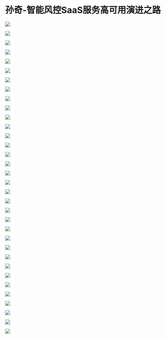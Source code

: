 # 孙奇-智能风控SaaS服务高可用演进之路

![](https://raw.githubusercontent.com/hellojd2018/ms_document/master/Qcon/Qcon_shanghai_2018/images/093736188RNUdKd/201905130937_4.png)


![](https://raw.githubusercontent.com/hellojd2018/ms_document/master/Qcon/Qcon_shanghai_2018/images/093736188RNUdKd/201905130937_5.png)


![](https://raw.githubusercontent.com/hellojd2018/ms_document/master/Qcon/Qcon_shanghai_2018/images/093736188RNUdKd/201905130937_6.png)


![](https://raw.githubusercontent.com/hellojd2018/ms_document/master/Qcon/Qcon_shanghai_2018/images/093736188RNUdKd/201905130937_7.png)


![](https://raw.githubusercontent.com/hellojd2018/ms_document/master/Qcon/Qcon_shanghai_2018/images/093736188RNUdKd/201905130937_8.png)


![](https://raw.githubusercontent.com/hellojd2018/ms_document/master/Qcon/Qcon_shanghai_2018/images/093736188RNUdKd/201905130937_9.png)


![](https://raw.githubusercontent.com/hellojd2018/ms_document/master/Qcon/Qcon_shanghai_2018/images/093736188RNUdKd/201905130937_10.png)


![](https://raw.githubusercontent.com/hellojd2018/ms_document/master/Qcon/Qcon_shanghai_2018/images/093736188RNUdKd/201905130937_11.png)


![](https://raw.githubusercontent.com/hellojd2018/ms_document/master/Qcon/Qcon_shanghai_2018/images/093736188RNUdKd/201905130937_12.png)


![](https://raw.githubusercontent.com/hellojd2018/ms_document/master/Qcon/Qcon_shanghai_2018/images/093736188RNUdKd/201905130937_13.png)


![](https://raw.githubusercontent.com/hellojd2018/ms_document/master/Qcon/Qcon_shanghai_2018/images/093736188RNUdKd/201905130937_14.png)


![](https://raw.githubusercontent.com/hellojd2018/ms_document/master/Qcon/Qcon_shanghai_2018/images/093736188RNUdKd/201905130937_15.png)


![](https://raw.githubusercontent.com/hellojd2018/ms_document/master/Qcon/Qcon_shanghai_2018/images/093736188RNUdKd/201905130937_16.png)


![](https://raw.githubusercontent.com/hellojd2018/ms_document/master/Qcon/Qcon_shanghai_2018/images/093736188RNUdKd/201905130937_17.png)


![](https://raw.githubusercontent.com/hellojd2018/ms_document/master/Qcon/Qcon_shanghai_2018/images/093736188RNUdKd/201905130937_18.png)


![](https://raw.githubusercontent.com/hellojd2018/ms_document/master/Qcon/Qcon_shanghai_2018/images/093736188RNUdKd/201905130937_19.png)


![](https://raw.githubusercontent.com/hellojd2018/ms_document/master/Qcon/Qcon_shanghai_2018/images/093736188RNUdKd/201905130937_20.png)


![](https://raw.githubusercontent.com/hellojd2018/ms_document/master/Qcon/Qcon_shanghai_2018/images/093736188RNUdKd/201905130937_21.png)


![](https://raw.githubusercontent.com/hellojd2018/ms_document/master/Qcon/Qcon_shanghai_2018/images/093736188RNUdKd/201905130937_22.png)


![](https://raw.githubusercontent.com/hellojd2018/ms_document/master/Qcon/Qcon_shanghai_2018/images/093736188RNUdKd/201905130937_23.png)


![](https://raw.githubusercontent.com/hellojd2018/ms_document/master/Qcon/Qcon_shanghai_2018/images/093736188RNUdKd/201905130937_24.png)


![](https://raw.githubusercontent.com/hellojd2018/ms_document/master/Qcon/Qcon_shanghai_2018/images/093736188RNUdKd/201905130937_25.png)


![](https://raw.githubusercontent.com/hellojd2018/ms_document/master/Qcon/Qcon_shanghai_2018/images/093736188RNUdKd/201905130937_26.png)


![](https://raw.githubusercontent.com/hellojd2018/ms_document/master/Qcon/Qcon_shanghai_2018/images/093736188RNUdKd/201905130937_27.png)


![](https://raw.githubusercontent.com/hellojd2018/ms_document/master/Qcon/Qcon_shanghai_2018/images/093736188RNUdKd/201905130937_28.png)


![](https://raw.githubusercontent.com/hellojd2018/ms_document/master/Qcon/Qcon_shanghai_2018/images/093736188RNUdKd/201905130937_29.png)


![](https://raw.githubusercontent.com/hellojd2018/ms_document/master/Qcon/Qcon_shanghai_2018/images/093736188RNUdKd/201905130937_30.png)


![](https://raw.githubusercontent.com/hellojd2018/ms_document/master/Qcon/Qcon_shanghai_2018/images/093736188RNUdKd/201905130937_31.png)


![](https://raw.githubusercontent.com/hellojd2018/ms_document/master/Qcon/Qcon_shanghai_2018/images/093736188RNUdKd/201905130937_32.png)


![](https://raw.githubusercontent.com/hellojd2018/ms_document/master/Qcon/Qcon_shanghai_2018/images/093736188RNUdKd/201905130937_33.png)


![](https://raw.githubusercontent.com/hellojd2018/ms_document/master/Qcon/Qcon_shanghai_2018/images/093736188RNUdKd/201905130937_34.png)


![](https://raw.githubusercontent.com/hellojd2018/ms_document/master/Qcon/Qcon_shanghai_2018/images/093736188RNUdKd/201905130937_35.png)


![](https://raw.githubusercontent.com/hellojd2018/ms_document/master/Qcon/Qcon_shanghai_2018/images/093736188RNUdKd/201905130937_36.png)


![](https://raw.githubusercontent.com/hellojd2018/ms_document/master/Qcon/Qcon_shanghai_2018/images/093736188RNUdKd/201905130937_37.png)


